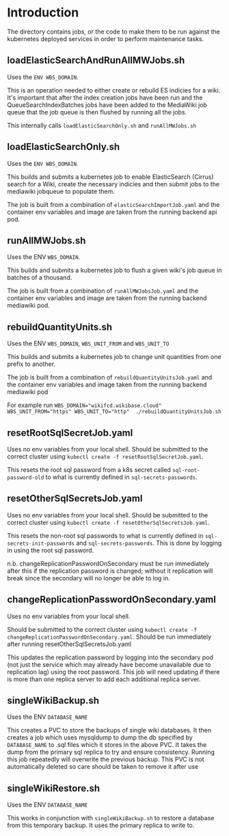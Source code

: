 # Introduction

The directory contains jobs, or the code to make them to be run against the kubernetes deployed services in order to perform maintenance tasks.

## loadElasticSearchAndRunAllMWJobs.sh

Uses the `ENV WBS_DOMAIN`.

This is an operation needed to either create or rebuild ES indicies for a wiki. It's important that after the index creation jobs have been run and the QueueSearchIndexBatches jobs have been added to the MediaWiki job queue that the job queue is then flushed by running all the jobs.

This internally calls `loadElasticSearchOnly.sh` and `runAllMWJobs.sh`


## loadElasticSearchOnly.sh

Uses the `ENV WBS_DOMAIN`.

This builds and submits a kubernetes job to enable ElasticSearch (Cirrus) search for a Wiki, create the necessary indicies and then submit jobs to the mediawiki jobqueue to populate them.

The job is built from a combination of `elasticSearchImportJob.yaml` and the container env variables and image are taken from the running backend api pod.

## runAllMWJobs.sh

Uses the ENV `WBS_DOMAIN`.

This builds and submits a kubernetes job to flush a given wiki's job queue in batches of a thousand.

The job is built from a combination of `runAllMWJobsJob.yaml` and the container env variables and image are taken from the running backend mediawiki pod.

## rebuildQuantityUnits.sh
Uses the ENV `WBS_DOMAIN`, `WBS_UNIT_FROM` and `WBS_UNIT_TO`

This builds and submits a kubernetes job to change unit quantities from one prefix to another.

The job is built from a combination of `rebuildQuantityUnitsJob.yaml` and the container env variables and image taken from the running backend mediawiki pod

For example run `WBS_DOMAIN="wikifcd.wikibase.cloud" WBS_UNIT_FROM="https" WBS_UNIT_TO="http"  ./rebuildQuantityUnitsJob.sh`

## resetRootSqlSecretJob.yaml
Uses no env variables from your local shell.
Should be submitted to the correct cluster using `kubectl create -f resetRootSqlSecretJob.yaml`.

This resets the root sql password from a k8s secret called `sql-root-password-old` to what is currently defined in `sql-secrets-passwords`.

## resetOtherSqlSecretsJob.yaml
Uses no env variables from your local shell.
Should be submitted to the correct cluster using `kubectl create -f resetOtherSqlSecretsJob.yaml`.

This resets the non-root sql passwords to what is currently defined in `sql-secrets-init-passwords` and `sql-secrets-passwords`.
This is done by logging in using the root sql password.

n.b. changeReplicationPasswordOnSecondary must be run immediately after this if the replication password is changed; without it
replication will break since the secondary will no longer be able to log in.

## changeReplicationPasswordOnSecondary.yaml
Uses no env variables from your local shell.

Should be submitted to the correct cluster using `kubectl create -f changeReplicationPasswordOnSecondary.yaml`.
Should be run immediately after running resetOtherSqlSecretsJob.yaml

This updates the replication password by logging into the secondary pod (not just the service which may already have become unavailable due to replication lag) using the root password.
This job will need updating if there is more than one replica server to add each additional replica server.

## singleWikiBackup.sh
Uses the ENV `DATABASE_NAME`

This creates a PVC to store the backups of single wiki databases.
It then creates a job which uses mysqldump to dump the db specified by `DATABASE_NAME` to .sql files which it stores
in the above PVC.
It takes the dump from the primary sql replica to try and ensure consistency.
Running this job repeatedly will overwrite the previous backup.
This PVC is not automatically deleted so care should be taken to remove it after use

## singleWikiRestore.sh
Uses the ENV `DATABASE_NAME`

This works in conjunction with `singleWikiBackup.sh` to restore a database from this temporary backup.
It uses the primary replica to write to.
